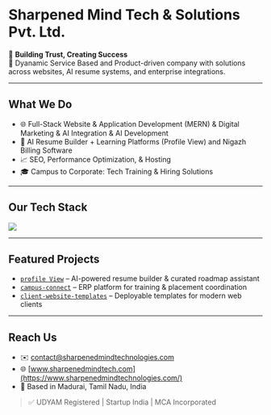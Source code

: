 # Sharpened Mind Tech & Solutions Pvt. Ltd.

🔹 **Building Trust, Creating Success**  
🔹 Dyanamic Service Based and Product-driven company with solutions across websites, AI resume systems, and enterprise integrations.

---

## What We Do

- 🌐 Full-Stack Website & Application Development (MERN) & Digital Marketing & AI Integration & AI Development
- 🤖 AI Resume Builder + Learning Platforms (Profile View) and Nigazh Billing Software
- 📈 SEO, Performance Optimization, & Hosting
- 🎓 Campus to Corporate: Tech Training & Hiring Solutions

---

## Our Tech Stack

<p align="left">
  <img src="https://skillicons.dev/icons?i=react,nodejs,mongodb,tailwind,figma,github,vercel,netlify,html,css,js,express,androidstudio" />
</p>

---

## Featured Projects

- [`profile View`](https://www.sharpenedmindtechnologies.com/products) – AI-powered resume builder & curated roadmap assistant  
- [`campus-connect`](https://www.sharpenedmindtechnologies.com/tech-training) – ERP platform for training & placement coordination  
- [`client-website-templates`](https://www.sharpenedmindtechnologies.com/web-development) – Deployable templates for modern web clients

---

## Reach Us

- ✉️ contact@sharpenedmindtechnologies.com 
- 🌐 [www.sharpenedmindtech.com](https://www.sharpenedmindtechnologies.com/)  
- 📍 Based in Madurai, Tamil Nadu, India

> ✅ UDYAM Registered | Startup India | MCA Incorporated
